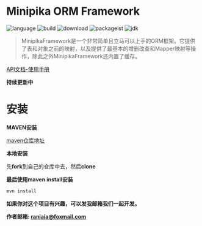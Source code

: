 # Minipika ORM Framework

![language](https://img.shields.io/badge/Java-100%25-brightgreen)
![build](https://img.shields.io/badge/build-maven-blue)
![download](https://img.shields.io/badge/downloads-388K-green)
![packageist](https://img.shields.io/badge/package-v1.1.7.STAR-%233FB911)
![jdk](https://img.shields.io/badge/jdk-v1.8-blue)


> MinipikaFramework是一个非常简单且立马可以上手的ORM框架。它提供了表和对象之前的映射，以及提供了最基本的增删改查和Mapper映射等操作，除此之外MinipikaFramework还内置了缓存。

[API文档-使用手册](https://github.com/Laniakeamly/minipika/blob/master/api/README.md)

**持续更新中**

# 安装

**MAVEN安装**

[maven仓库地址](https://mvnrepository.com/artifact/io.github.laniakeamly/minipika)

**本地安装**

先**fork**到自己的仓库中去，然后**clone**

**最后使用maven install安装**

```java
mvn install
```

**如果你对这个项目有兴趣，可以发我邮箱我们一起开发。**

**作者邮箱: raniaia@foxmail.com**
